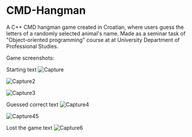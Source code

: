 # CMD-Hangman
A C++ CMD hangman game created in Croatian, where users guess the letters of a randomly selected animal's name. Made as a seminar task of "Object-oriented programming" course at at University Department of Professional Studies.

Game screenshots: 

Starting text
![Capture](https://github.com/user-attachments/assets/606e3b91-6a02-472f-9331-9a7fd6a0845e)

![Capture2](https://github.com/user-attachments/assets/094f5db5-77db-4810-83b0-2a298ea76cd5)

![Capture3](https://github.com/user-attachments/assets/ea3cf95c-0907-445c-81d3-f01f4570bcb7)

Guessed correct text
![Capture4](https://github.com/user-attachments/assets/8ca99323-e0b8-447d-9f5c-19c9c7ef43d8)

![Capture45](https://github.com/user-attachments/assets/5f98eecb-7c58-486d-a357-cca1bba06706)

Lost the game text
![Capture6](https://github.com/user-attachments/assets/f74472b3-aca0-4403-a39b-0ca518db0398)
